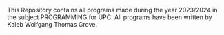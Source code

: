 This Repository contains all programs made during the year 2023/2024 in the subject PROGRAMMING for UPC.
All programs have been written by Kaleb Wolfgang Thomas Grove.
